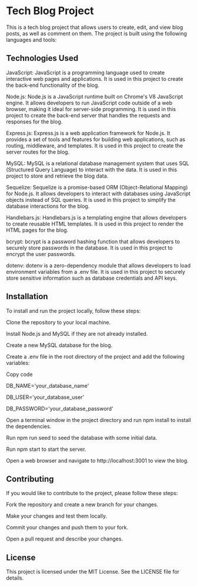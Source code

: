 # Tech Blog Project
This is a tech blog project that allows users to create, edit, and view blog posts, as well as comment on them. The project is built using the following languages and tools:

## Technologies Used

JavaScript: JavaScript is a programming language used to create interactive web pages and applications. It is used in this project to create the back-end functionality of the blog.

Node.js: Node.js is a JavaScript runtime built on Chrome's V8 JavaScript engine. It allows developers to run JavaScript code outside of a web browser, making it ideal for server-side programming. It is used in this project to create the back-end server that handles the requests and responses for the blog.

Express.js: Express.js is a web application framework for Node.js. It provides a set of tools and features for building web applications, such as routing, middleware, and templates. It is used in this project to create the server routes for the blog.

MySQL: MySQL is a relational database management system that uses SQL (Structured Query Language) to interact with the data. It is used in this project to store and retrieve the blog data.

Sequelize: Sequelize is a promise-based ORM (Object-Relational Mapping) for Node.js. It allows developers to interact with databases using JavaScript objects instead of SQL queries. It is used in this project to simplify the database interactions for the blog.

Handlebars.js: Handlebars.js is a templating engine that allows developers to create reusable HTML templates. It is used in this project to render the HTML pages for the blog.

bcrypt: bcrypt is a password hashing function that allows developers to securely store passwords in the database. It is used in this project to encrypt the user passwords.

dotenv: dotenv is a zero-dependency module that allows developers to load environment variables from a .env file. It is used in this project to securely store sensitive information such as database credentials and API keys.

## Installation


To install and run the project locally, follow these steps:


Clone the repository to your local machine.

Install Node.js and MySQL if they are not already installed.

Create a new MySQL database for the blog.

Create a .env file in the root directory of the project and add the following variables:


Copy code


DB_NAME='your_database_name'

DB_USER='your_database_user'

DB_PASSWORD='your_database_password'

Open a terminal window in the project directory and run npm install to install the dependencies.

Run npm run seed to seed the database with some initial data.

Run npm start to start the server.

Open a web browser and navigate to http://localhost:3001 to view the blog.

## Contributing

If you would like to contribute to the project, please follow these steps:


Fork the repository and create a new branch for your changes.

Make your changes and test them locally.

Commit your changes and push them to your fork.

Open a pull request and describe your changes.

## License

This project is licensed under the MIT License. See the LICENSE file for details.
